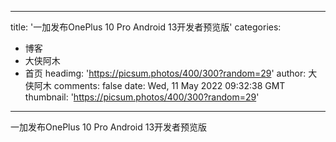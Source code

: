 
---
title: '一加发布OnePlus 10 Pro Android 13开发者预览版'
categories: 
 - 博客
 - 大侠阿木
 - 首页
headimg: 'https://picsum.photos/400/300?random=29'
author: 大侠阿木
comments: false
date: Wed, 11 May 2022 09:32:38 GMT
thumbnail: 'https://picsum.photos/400/300?random=29'
---

<div>   
一加发布OnePlus 10 Pro Android 13开发者预览版  
</div>
            